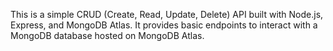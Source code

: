 This is a simple CRUD (Create, Read, Update, Delete) API built with Node.js, Express, and MongoDB Atlas. It provides basic endpoints to interact with a MongoDB database hosted on MongoDB Atlas.

